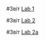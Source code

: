 
#Звіт [Lab 1](https://github.com/VladyslavSembai/VladyslavSembai-IK-31/tree/main/lab1)

#Звіт [Lab 2](https://github.com/VladyslavSembai/VladyslavSembai-IK-31/tree/main/lab2)

#Звіт [Lab 2a](https://github.com/VladyslavSembai/VladyslavSembai-IK-31/tree/main/lab2)


